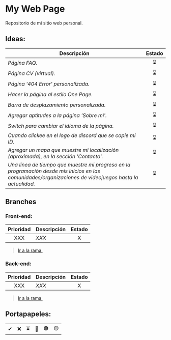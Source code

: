 # My Web Page
Repositorio de mi sitio web personal.


## Ideas:
| **Descripción** | **Estado** |
| ------------ | :---: |
| _Página FAQ._ | ⌛ |
| _Página CV (virtual)._ | ⌛ |
| _Página '404 Error' personalizada._ | ⌛ |
| _Hacer la página al estilo One Page._ | ⌛ |
| _Barra de desplazamiento personalizada._ | ⌛ |
| _Agregar aptitudes a la página 'Sobre mí'._ | ⌛ |
| _Switch para cambiar el idioma de la página._ | ⌛ |
| _Cuando clickee en el logo de discord que se copie mi ID._ | ⌛ |
| _Agregar un mapa que muestre mi localización (aproximada), en la sección 'Contacto'._ | ⌛ |
| _Una línea de tiempo que muestre mi progreso en la programación desde mis inicios en las comunidades/organizaciones de videojuegos hasta la actualidad._ | ⌛ |


## Branches

### Front-end:
| **Prioridad** | **Descripción** | **Estado** |
| :---: | ------------ | :---: |
| XXX | _XXX_ | X |
> [Ir a la rama.]()

### Back-end:
| **Prioridad** | **Descripción** | **Estado** |
| :---: | ------------ | :---: |
| XXX | _XXX_ | X |
> [Ir a la rama.]()


## Portapapeles:
|  |  |  |  |  |  |
| :---: | :---: | :---: | :---: | :---: | :---: |
| ✔ | ❌ | ⌛ | 🔴 | 🟠 | 🟡 |

